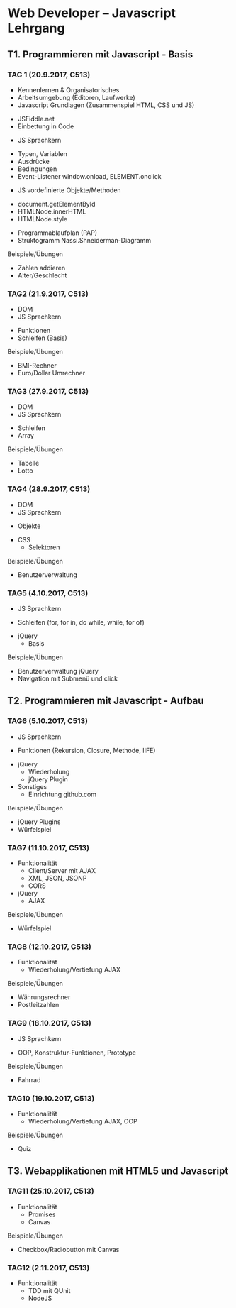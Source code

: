 #  Web Developer – Javascript Lehrgang
## T1. Programmieren mit Javascript - Basis
### TAG 1 (20.9.2017, C513)
-	Kennenlernen & Organisatorisches
-	Arbeitsumgebung (Editoren, Laufwerke)
-	Javascript Grundlagen (Zusammenspiel HTML, CSS und JS)
  * JSFiddle.net
  *	Einbettung in Code
-	JS Sprachkern
  *	Typen, Variablen
  *	Ausdrücke
  *	Bedingungen
  *	Event-Listener window.onload, ELEMENT.onclick
-	JS vordefinierte Objekte/Methoden
  *	document.getElementById
  *	HTMLNode.innerHTML
  *	HTMLNode.style
-	Programmablaufplan (PAP)
-	Struktogramm Nassi.Shneiderman-Diagramm

Beispiele/Übungen
- Zahlen addieren
- Alter/Geschlecht

### TAG2 (21.9.2017, C513)
-	DOM
-	JS Sprachkern
  *	Funktionen
  *	Schleifen (Basis)

Beispiele/Übungen
- BMI-Rechner
- Euro/Dollar Umrechner

### TAG3 (27.9.2017, C513)
-	DOM
-	JS Sprachkern
  *	Schleifen
  * Array

Beispiele/Übungen
- Tabelle
- Lotto

### TAG4 (28.9.2017, C513)
-	DOM
-	JS Sprachkern
  *	Objekte
- CSS
  * Selektoren

Beispiele/Übungen
- Benutzerverwaltung

### TAG5 (4.10.2017, C513)
-	JS Sprachkern
  *	Schleifen (for, for in, do while, while, for of)
- jQuery
  * Basis

Beispiele/Übungen
- Benutzerverwaltung jQuery
- Navigation mit Submenü und click

## T2. Programmieren mit Javascript - Aufbau
### TAG6 (5.10.2017, C513)
-	JS Sprachkern
  * Funktionen (Rekursion, Closure, Methode, IIFE)
- jQuery
  * Wiederholung
  * jQuery Plugin
- Sonstiges
  * Einrichtung github.com

Beispiele/Übungen
- jQuery Plugins
- Würfelspiel

### TAG7 (11.10.2017, C513)
- Funktionalität
  * Client/Server mit AJAX
  * XML, JSON, JSONP
  * CORS
- jQuery
  * AJAX

Beispiele/Übungen
- Würfelspiel

### TAG8 (12.10.2017, C513)
- Funktionalität
  * Wiederholung/Vertiefung AJAX

Beispiele/Übungen
- Währungsrechner
- Postleitzahlen

### TAG9 (18.10.2017, C513)
-	JS Sprachkern
  * OOP, Konstruktur-Funktionen, Prototype

Beispiele/Übungen
- Fahrrad

### TAG10 (19.10.2017, C513)
- Funktionalität
  * Wiederholung/Vertiefung AJAX, OOP

Beispiele/Übungen
- Quiz

## T3. Webapplikationen mit HTML5 und Javascript
### TAG11 (25.10.2017, C513)
- Funktionalität
  * Promises
  * Canvas

Beispiele/Übungen
- Checkbox/Radiobutton mit Canvas

### TAG12 (2.11.2017, C513)
- Funktionalität
  * TDD mit QUnit
  * NodeJS
